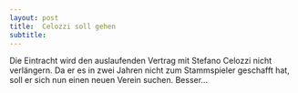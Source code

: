 ```yaml
---
layout: post
title:  Celozzi soll gehen
subtitle:  
---
```


Die Eintracht wird den auslaufenden Vertrag mit Stefano Celozzi nicht verlängern. Da er es in zwei Jahren nicht zum Stammspieler geschafft hat, soll er sich nun einen neuen Verein suchen. Besser...


